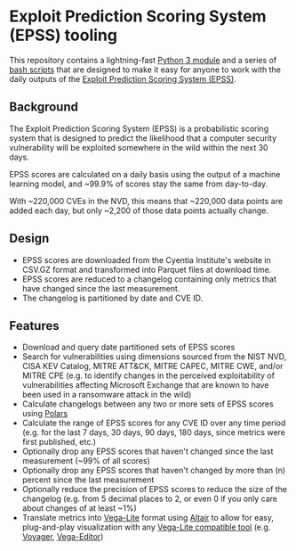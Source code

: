 # Exploit Prediction Scoring System (EPSS) tooling

This repository contains a lightning-fast [Python 3 module](epss) and a series of [bash scripts](scripts) that are designed to make it easy for anyone to work with the daily outputs of the [Exploit Prediction Scoring System (EPSS)](https://www.first.org/epss/).

## Background

The Exploit Prediction Scoring System (EPSS) is a probabilistic scoring system that is designed to predict the likelihood that a computer security vulnerability will be exploited somewhere in the wild within the next 30 days.

EPSS scores are calculated on a daily basis using the output of a machine learning model, and ~99.9% of scores stay the same from day-to-day.

With ~220,000 CVEs in the NVD, this means that ~220,000 data points are added each day, but only ~2,200 of those data points actually change.

## Design

- EPSS scores are downloaded from the Cyentia Institute's website in CSV.GZ format and transformed into Parquet files at download time.
- EPSS scores are reduced to a changelog containing only metrics that have changed since the last measurement.
- The changelog is partitioned by date and CVE ID.

## Features

- Download and query date partitioned sets of EPSS scores
- Search for vulnerabilities using dimensions sourced from the NIST NVD, CISA KEV Catalog, MITRE ATT&CK, MITRE CAPEC, MITRE CWE, and/or MITRE CPE (e.g. to identify changes in the perceived exploitability of vulnerabilities affecting Microsoft Exchange that are known to have been used in a ransomware attack in the wild)
- Calculate changelogs between any two or more sets of EPSS scores using [Polars](https://pola.rs/)
- Calculate the range of EPSS scores for any CVE ID over any time period (e.g. for the last 7 days, 30 days, 90 days, 180 days, since metrics were first published, etc.)
- Optionally drop any EPSS scores that haven't changed since the last measurement (~99% of all scores)
- Optionally drop any EPSS scores that haven't changed by more than (n) percent since the last measurement
- Optionally reduce the precision of EPSS scores to reduce the size of the changelog (e.g. from 5 decimal places to 2, or even 0 if you only care about changes of at least ~1%)
- Translate metrics into [Vega-Lite](https://vega.github.io/vega-lite/) format using [Altair](https://altair-viz.github.io/) to allow for easy, plug-and-play visualization with any [Vega-Lite compatible tool](https://vega.github.io/vega-lite/ecosystem.html) (e.g. [Voyager](https://vega.github.io/voyager/), [Vega-Editor](https://vega.github.io/editor/#/))

